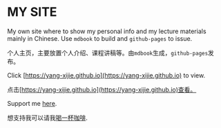 # MY SITE

My own site where to show my personal info and my lecture materials mainly in Chinese. Use `mdbook` to build and `github-pages` to issue.

个人主页，主要放置个人介绍、课程讲稿等。由`mdbook`生成，`github-pages`发布。

Click [https://yang-xijie.github.io](https://yang-xijie.github.io) to view.

点击[https://yang-xijie.github.io](https://yang-xijie.github.io)查看。

Support me [here](https://yang-xijie.github.io/postscript/support.html).

想支持我可以请我[喝一杯咖啡](https://yang-xijie.github.io/postscript/support.html).